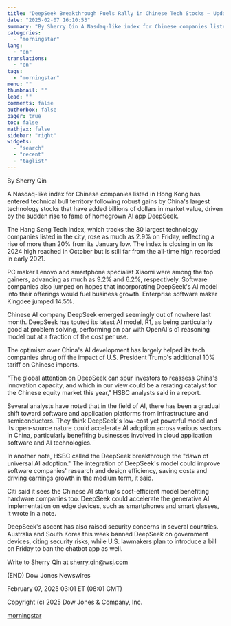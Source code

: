 ```yaml
---
title: "DeepSeek Breakthrough Fuels Rally in Chinese Tech Stocks — Update"
date: "2025-02-07 16:10:53"
summary: "By Sherry Qin A Nasdaq-like index for Chinese companies listed in Hong Kong has entered technical bull territory following robust gains by China's largest technology stocks that have added billions of dollars in market value, driven by the sudden rise to fame of homegrown AI app DeepSeek. The Hang Seng..."
categories:
  - "morningstar"
lang:
  - "en"
translations:
  - "en"
tags:
  - "morningstar"
menu: ""
thumbnail: ""
lead: ""
comments: false
authorbox: false
pager: true
toc: false
mathjax: false
sidebar: "right"
widgets:
  - "search"
  - "recent"
  - "taglist"
---
```


By Sherry Qin

A Nasdaq-like index for Chinese companies listed in Hong Kong has entered technical bull territory following robust gains by China's largest technology stocks that have added billions of dollars in market value, driven by the sudden rise to fame of homegrown AI app DeepSeek.

The Hang Seng Tech Index, which tracks the 30 largest technology companies listed in the city, rose as much as 2.9% on Friday, reflecting a rise of more than 20% from its January low. The index is closing in on its 2024 high reached in October but is still far from the all-time high recorded in early 2021.

PC maker Lenovo and smartphone specialist Xiaomi were among the top gainers, advancing as much as 9.2% and 6.2%, respectively. Software companies also jumped on hopes that incorporating DeepSeek's AI model into their offerings would fuel business growth. Enterprise software maker Kingdee jumped 14.5%.

Chinese AI company DeepSeek emerged seemingly out of nowhere last month. DeepSeek has touted its latest AI model, R1, as being particularly good at problem solving, performing on par with OpenAI's o1 reasoning model but at a fraction of the cost per use.

The optimism over China's AI development has largely helped its tech companies shrug off the impact of U.S. President Trump's additional 10% tariff on Chinese imports.

"The global attention on DeepSeek can spur investors to reassess China's innovation capacity, and which in our view could be a rerating catalyst for the Chinese equity market this year," HSBC analysts said in a report.

Several analysts have noted that in the field of AI, there has been a gradual shift toward software and application platforms from infrastructure and semiconductors. They think DeepSeek's low-cost yet powerful model and its open-source nature could accelerate AI adoption across various sectors in China, particularly benefiting businesses involved in cloud application software and AI technologies.

In another note, HSBC called the DeepSeek breakthrough the "dawn of universal AI adoption." The integration of DeepSeek's model could improve software companies' research and design efficiency, saving costs and driving earnings growth in the medium term, it said.

Citi said it sees the Chinese AI startup's cost-efficient model benefiting hardware companies too. DeepSeek could accelerate the generative AI implementation on edge devices, such as smartphones and smart glasses, it wrote in a note.

DeepSeek's ascent has also raised security concerns in several countries. Australia and South Korea this week banned DeepSeek on government devices, citing security risks, while U.S. lawmakers plan to introduce a bill on Friday to ban the chatbot app as well.

Write to Sherry Qin at sherry.qin@wsj.com

(END) Dow Jones Newswires

February 07, 2025 03:01 ET (08:01 GMT)

Copyright (c) 2025 Dow Jones & Company, Inc.

[morningstar](https://www.morningstar.com/news/dow-jones/202502073112/deepseek-breakthrough-fuels-rally-in-chinese-tech-stocks-update)
